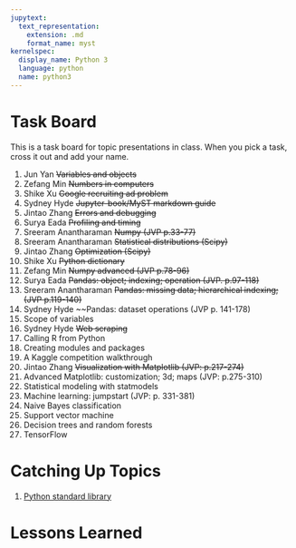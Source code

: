 ```yaml
---
jupytext:
  text_representation:
    extension: .md
    format_name: myst
kernelspec:
  display_name: Python 3
  language: python
  name: python3
---
```


# Task Board

This is a task board for topic presentations in class.
When you pick a task, cross it out and add your name.


1. Jun Yan ~~Variables and objects~~ 
1. Zefang Min ~~Numbers in computers~~
1. Shike Xu ~~Google recruiting ad problem~~
1. Sydney Hyde ~~Jupyter-book/MyST markdown guide~~
1. Jintao Zhang ~~Errors and debugging~~
1. Surya Eada ~~Profiling and timing~~
1. Sreeram Anantharaman ~~Numpy (JVP p.33-77)~~
1. Sreeram Anantharaman ~~Statistical distributions (Scipy)~~
1. Jintao Zhang ~~Optimization (Scipy)~~
1. Shike Xu ~~Python dictionary~~
1. Zefang Min ~~Numpy advanced (JVP p.78-96)~~
1. Surya Eada ~~Pandas: object; indexing; operation (JVP. p.97-118)~~
1. Sreeram Anantharaman ~~Pandas: missing data; hierarchical indexing; (JVP p.119-140)~~
1. Sydney Hyde ~~Pandas: dataset operations (JVP p. 141-178)
1. Scope of variables
1. Sydney Hyde ~~Web scraping~~
1. Calling R from Python
1. Creating modules and packages
1. A Kaggle competition walkthrough
1. Jintao Zhang ~~Visualization with Matplotlib (JVP: p.217-274)~~
1. Advanced Matplotlib: customization; 3d; maps (JVP: p.275-310)
1. Statistical modeling with statmodels
1. Machine learning: jumpstart (JVP: p. 331-381)
1. Naive Bayes classification
1. Support vector machine
1. Decision trees and random forests
1. TensorFlow


# Catching Up Topics

1. [Python standard library](https://docs.python.org/3/library/)


# Lessons Learned


